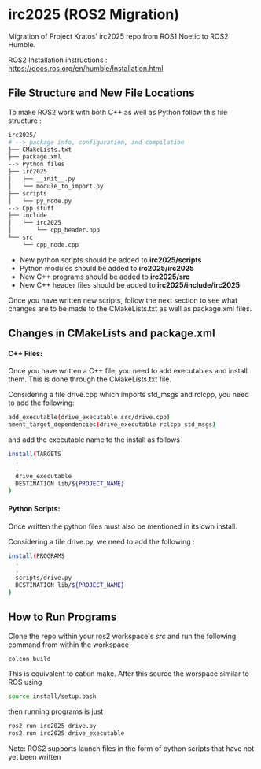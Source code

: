
# irc2025 (ROS2 Migration)

Migration of Project Kratos' irc2025 repo from ROS1 Noetic to ROS2 Humble.

ROS2 Installation instructions : https://docs.ros.org/en/humble/Installation.html




## File Structure and New File Locations

To make ROS2 work with both C++ as well as Python follow this file structure :
```bash
irc2025/
# --> package info, configuration, and compilation
├── CMakeLists.txt
├── package.xml
--> Python files
├── irc2025
│   ├── __init__.py
│   └── module_to_import.py
├── scripts
│   └── py_node.py
--> Cpp stuff
├── include
│   └── irc2025
│       └── cpp_header.hpp
└── src
    └── cpp_node.cpp
```

* New python scripts should be added to **irc2025/scripts** 
* Python modules should be added to **irc2025/irc2025**
* New C++ programs should be added to **irc2025/src**
* New C++ header files should be added to **irc2025/include/irc2025**

Once you have written new scripts, follow the next section to see what changes are to be made to the CMakeLists.txt as well as package.xml files.


## Changes in CMakeLists and package.xml

#### C++ Files:
Once you have written a C++ file, you need to add executables and install them. This is done through the CMakeLists.txt file.

Considering a file drive.cpp which imports std_msgs and rclcpp, you need to add the following:

```bash
add_executable(drive_executable src/drive.cpp)
ament_target_dependencies(drive_executable rclcpp std_msgs)
```
and add the executable name to the install as follows
```bash
install(TARGETS
  .
  .
  drive_executable
  DESTINATION lib/${PROJECT_NAME}
)
```

#### Python Scripts:
Once written the python files must also be mentioned in its own install.

Considering a file drive.py, we need to add the following :
```bash
install(PROGRAMS
  .
  .
  scripts/drive.py
  DESTINATION lib/${PROJECT_NAME}
)
```




## How to Run Programs

Clone the repo within your ros2 workspace's *src* and run the following command from within the workspace

```bash
colcon build
```
This is equivalent to catkin make. After this source the worspace similar to ROS using
```bash
source install/setup.bash
```
then running programs is just
```bash
ros2 run irc2025 drive.py
ros2 run irc2025 drive_executable
```

Note: ROS2 supports launch files in the form of python scripts that have not yet been written
